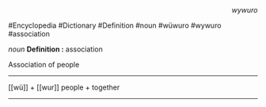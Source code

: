 
<div align="right"><i>wywuro</i></div>

#Encyclopedia #Dictionary #Definition #noun #wüwuro #wywuro #association

*noun*
**Definition :** association

Association of people

---

[[wü]] + [[wur]]
people + together

---
